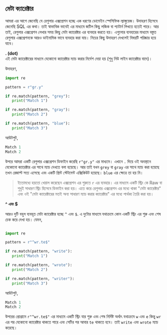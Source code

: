 ## মেটা ক্যারেক্টার  

আমরা এর আগে জেনেছি যে রেগুলার এক্সপ্রেশন হচ্ছে এক ধরণের ডোমেইন স্পেসিফিক ল্যাঙ্গুয়েজ। উদাহরণ হিসেবে জেনেছি SQL এর কথা। তাই স্বাভাবিক ভাবেই এর মাধ্যমে জটিল কিছু লজিক বা প্যাটার্ন লিখতে হতেই পারে। আর তাই, রেগুলার এক্সপ্রেশন লেখার সময় কিছু মেটা ক্যারেক্টার এর ব্যবহার করতে হয়। এগুলোর ব্যবহারের মাধ্যমে বস্তুত রেগুলার এক্সপ্রেশনকে আরও ডাইনামিক ভাবে ব্যবহার করা যায়। নিচের কিছু উদাহরণ দেখলেই বিষয়টি পরিষ্কার হয়ে যাবে।   

**. (dot)**   
এই মেটা ক্যারেক্টারের মাধ্যমে যেকোনো ক্যারেক্টার ম্যাচ করার নির্দেশ দেয়া হয় (শুধু নিউ লাইন ক্যারেক্টার বাদে)।   

উদাহরণ, 

```python
import re

pattern = r"gr.y"

if re.match(pattern, "grey"):
   print("Match 1")

if re.match(pattern, "gray"):
   print("Match 2")

if re.match(pattern, "blue"):
   print("Match 3")

```   


আউটপুট,   

```python
Match 1
Match 2
```   

উপরে আমরা একটি রেগুলার এক্সপ্রেশন ডিফাইন করেছি `r"gr.y"` এর মাধ্যমে। এখানে `.` দিয়ে ওই অবস্থানে যেকোনো ক্যারেক্টার এর সাথে ম্যাচ দেখতে বলা হয়েছে। আর তাই যখন `grey` বা `gray` এর সাথে ম্যাচ করা হয়েছে তখন রেজাল্ট সত্য এসেছে এবং একটি প্রিন্ট স্টেটমেন্ট এক্সিকিউট হয়েছে। `blue` এর ক্ষেত্রে তা হয় নি। 
> 
> ইতোমধ্যে হয়তো খেয়াল করেছেন এক্সপ্রেশন এর শুরুতে `r` এর ব্যবহার। এর মাধ্যমে একটি স্ট্রিং কে Raw বা শুধুই সাধারণ স্ট্রিং হিসেবে ডিফাইন করা হয়। এতে করে রেগুলার এক্সপ্রেশন এর মধ্যে থাকা "মেটা ক্যারেক্টার" এবং ওই "মেটা ক্যারেক্টারের মতই অন্য সাধারণ ম্যাচ করার ক্যারেক্টার" এর মধ্যে পার্থক্য তৈরি করা হয়।  

**^ এবং $**   

আরও দুটি বহুল ব্যবহৃত মেটা ক্যারেক্টার হচ্ছে `^` এবং `$`. এ দুটোর মাধ্যমে যথাক্রমে কোন একটি স্ট্রিং এর শুরু এবং শেষ চেক করে দেখা হয়। যেমন,  

```python

import re

pattern = r"^wr.te$"

if re.match(pattern, "write"):
   print("Match 1")

if re.match(pattern, "wrote"):
   print("Match 2")   

if re.match(pattern, "writer"):
   print("Match 3")
```    

আউটপুট,   

```python
Match 1
Match 2
```   

উপরের প্রোগ্রামে `r"^wr.te$"` এর মাধ্যমে একটি স্ট্রিং যার  শুরু এবং শেষ নির্দিষ্ট অর্থাৎ যথাক্রমে `w` এবং `e` কিন্তু `wr` এর পর যেকোনো ক্যারেক্টার থাকতে পারে এবং সেটির পর আবার `te` থাকতে হবে। তাই `write` এবং `wrote` ম্যাচ করেছে।   





 
